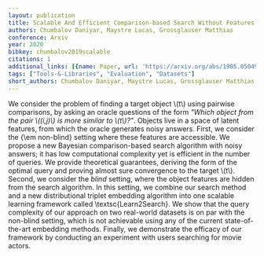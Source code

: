 ```yaml
---
layout: publication
title: Scalable And Efficient Comparison-based Search Without Features
authors: Chumbalov Daniyar, Maystre Lucas, Grossglauser Matthias
conference: Arxiv
year: 2020
bibkey: chumbalov2019scalable
citations: 1
additional_links: [{name: Paper, url: 'https://arxiv.org/abs/1905.05049'}]
tags: ["Tools-&-Libraries", "Evaluation", "Datasets"]
short_authors: Chumbalov Daniyar, Maystre Lucas, Grossglauser Matthias
---
```

We consider the problem of finding a target object \\(t\\) using pairwise
comparisons, by asking an oracle questions of the form *"Which object from
the pair \\((i,j)\\) is more similar to \\(t\\)?"*. Objects live in a space of latent
features, from which the oracle generates noisy answers. First, we consider the
\{\em non-blind\} setting where these features are accessible. We propose a new
Bayesian comparison-based search algorithm with noisy answers; it has low
computational complexity yet is efficient in the number of queries. We provide
theoretical guarantees, deriving the form of the optimal query and proving
almost sure convergence to the target \\(t\\). Second, we consider the *blind*
setting, where the object features are hidden from the search algorithm. In
this setting, we combine our search method and a new distributional triplet
embedding algorithm into one scalable learning framework called
\textsc\{Learn2Search\}. We show that the query complexity of our approach on two
real-world datasets is on par with the non-blind setting, which is not
achievable using any of the current state-of-the-art embedding methods.
Finally, we demonstrate the efficacy of our framework by conducting an
experiment with users searching for movie actors.
